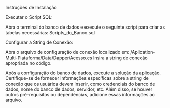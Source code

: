Instruções de Instalação

Executar o Script SQL:

Abra o terminal do banco de dados e execute o seguinte script para criar as tabelas necessárias:
Scripts_do_Banco.sql


Configurar a String de Conexão:

Abra o arquivo de configuração de conexão localizado em:
/Aplication-Multi-Plataforma/Data/Dapper/Acesso.cs
Insira a string de conexão apropriada no código.

Após a configuração do banco de dados, execute a solução da aplicação.
Certifique-se de fornecer informações específicas sobre a string de conexão que os usuários devem inserir, como credenciais do banco de dados, nome do banco de dados, servidor, etc. Além disso, se houver outros pré-requisitos ou dependências, adicione essas informações ao arquivo.
